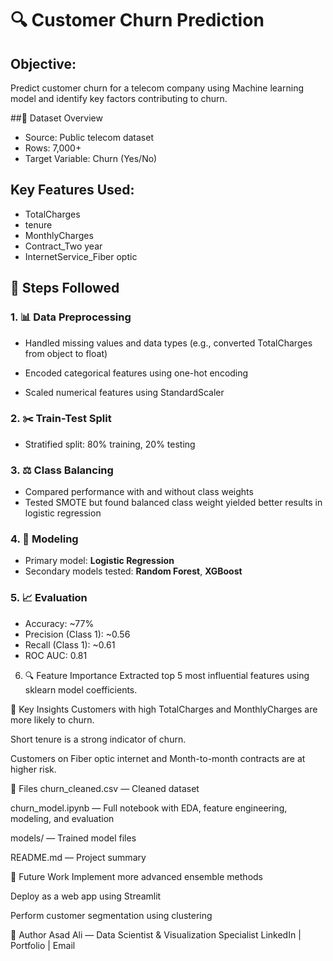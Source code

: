 # 🔍 Customer Churn Prediction 
## Objective:
Predict customer churn for a telecom company using Machine learning model and identify key factors contributing to churn.

##📁 Dataset Overview
- Source: Public telecom dataset
- Rows: 7,000+
- Target Variable: Churn (Yes/No)
## Key Features Used:
- TotalCharges
- tenure
- MonthlyCharges
- Contract_Two year
- InternetService_Fiber optic

## 🧱 Steps Followed
### 1. 📊 Data Preprocessing
- Handled missing values and data types (e.g., converted TotalCharges from object to float)

- Encoded categorical features using one-hot encoding

- Scaled numerical features using StandardScaler

### 2. ✂️ Train-Test Split
- Stratified split: 80% training, 20% testing

### 3. ⚖️ Class Balancing
- Compared performance with and without class weights
- Tested SMOTE but found balanced class weight yielded better results in logistic regression

### 4. 🧠 Modeling
- Primary model: **Logistic Regression**
- Secondary models tested: **Random Forest**, **XGBoost**

### 5. 📈 Evaluation
- Accuracy: ~77%
- Precision (Class 1): ~0.56
- Recall (Class 1): ~0.61
- ROC AUC: 0.81

6. 🔍 Feature Importance
Extracted top 5 most influential features using sklearn model coefficients.

🎯 Key Insights
Customers with high TotalCharges and MonthlyCharges are more likely to churn.

Short tenure is a strong indicator of churn.

Customers on Fiber optic internet and Month-to-month contracts are at higher risk.

📂 Files
churn_cleaned.csv — Cleaned dataset

churn_model.ipynb — Full notebook with EDA, feature engineering, modeling, and evaluation

models/ — Trained model files

README.md — Project summary

🚀 Future Work
Implement more advanced ensemble methods

Deploy as a web app using Streamlit

Perform customer segmentation using clustering

🧠 Author
Asad Ali — Data Scientist & Visualization Specialist
LinkedIn | Portfolio | Email

